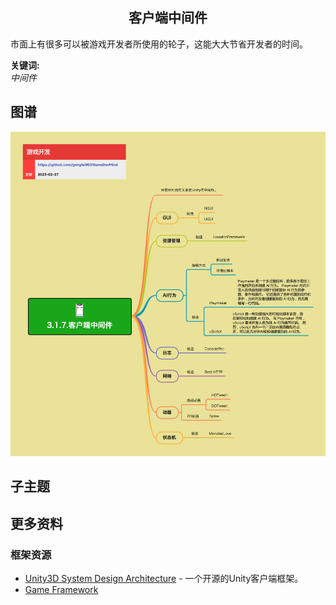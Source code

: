 <h2 align="center">客户端中间件</h2>
<p>
市面上有很多可以被游戏开发者所使用的轮子，这能大大节省开发者的时间。
</p>

**关键词:**<br/>
*中间件*

## 图谱
![图片加载中...](../exports/3.1.7.客户端中间件.png?raw=true)

## 子主题

## 更多资料
### 框架资源
* [Unity3D System Design Architecture](https://github.com/liangxiegame/QFramework) - 一个开源的Unity客户端框架。
* [Game Framework](https://github.com/EllanJiang/GameFramework)